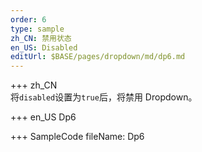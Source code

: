 ```yaml
---
order: 6
type: sample
zh_CN: 禁用状态
en_US: Disabled
editUrl: $BASE/pages/dropdown/md/dp6.md
---
```


+++ zh_CN  
将<Code>disabled</Code>设置为<Code>true</Code>后，将禁用 Dropdown。

+++ en_US
Dp6

+++ SampleCode
fileName: Dp6
